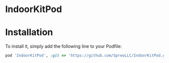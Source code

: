 # IndoorKitPod
# Installation
To install it, simply add the following line to your Podfile:

```ruby
pod 'IndoorKitPod', :git => 'https://github.com/SpreoLLC/IndoorKitPod.git'
```
